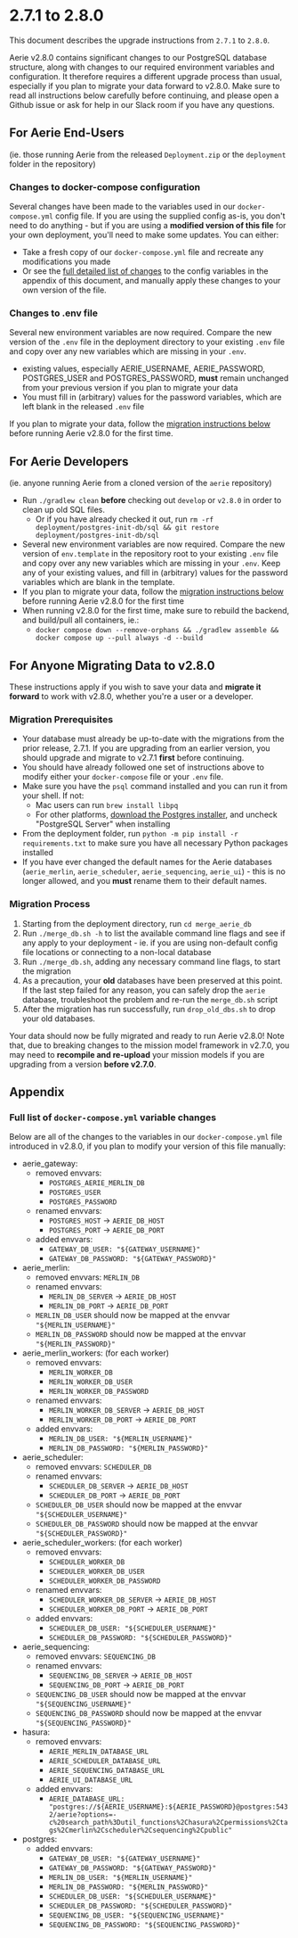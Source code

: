 # 2.7.1 to 2.8.0

This document describes the upgrade instructions from `2.7.1` to `2.8.0`.

Aerie v2.8.0 contains significant changes to our PostgreSQL database structure, along with changes to our required environment variables and configuration. It therefore requires a different upgrade process than usual, especially if you plan to migrate your data forward to v2.8.0. Make sure to read all instructions below carefully before continuing, and please open a Github issue or ask for help in our Slack room if you have any questions.


## For Aerie End-Users
(ie. those running Aerie from the released `Deployment.zip` or the `deployment` folder in the repository)

### Changes to docker-compose configuration
Several changes have been made to the variables used in our `docker-compose.yml` config file. If you are using the supplied config as-is, you don't need to do anything - but if you are using a **modified version of this file** for your own deployment, you'll need to make some updates. You can either:

* Take a fresh copy of our `docker-compose.yml` file and recreate any modifications you made
* Or see the [full detailed list of changes](#full-list-of-docker-composeyml-variable-changes) to the config variables in the appendix of this document, and manually apply these changes to your own version of the file.

### Changes to .env file
Several new environment variables are now required. Compare the new version of the `.env` file in the deployment directory to your existing `.env` file and copy over any new variables which are missing in your `.env`.
- existing values, especially AERIE_USERNAME, AERIE_PASSWORD, POSTGRES_USER and POSTGRES_PASSWORD, **must** remain unchanged from your previous version if you plan to migrate your data
- You must fill in (arbitrary) values for the password variables, which are left blank in the released `.env` file

If you plan to migrate your data, follow the [migration instructions below](#for-anyone-migrating-data-to-v280) before running Aerie v2.8.0 for the first time.

## For Aerie Developers
(ie. anyone running Aerie from a cloned version of the `aerie` repository)

* Run `./gradlew clean` **before** checking out `develop` or `v2.8.0` in order to clean up old SQL files.
  - Or if you have already checked it out, run `rm -rf deployment/postgres-init-db/sql && git restore deployment/postgres-init-db/sql`
* Several new environment variables are now required. Compare the new version of `env.template` in the repository root to your existing `.env` file and copy over any new variables which are missing in your `.env`. Keep any of your existing values, and fill in (arbitrary) values for the password variables which are blank in the template.
* If you plan to migrate your data, follow the [migration instructions below](#for-anyone-migrating-data-to-v280) before running Aerie v2.8.0 for the first time
* When running v2.8.0 for the first time, make sure to rebuild the backend, and build/pull all containers, ie.:
  - `docker compose down --remove-orphans && ./gradlew assemble && docker compose up --pull always -d --build`


## For Anyone Migrating Data to v2.8.0
These instructions apply if you wish to save your data and **migrate it forward** to work with v2.8.0, whether you're a user or a developer.

### Migration Prerequisites
* Your database must already be up-to-date with the migrations from the prior release, 2.7.1. If you are upgrading from an earlier version, you should upgrade and migrate to v2.7.1 **first** before continuing.
* You should have already followed one set of instructions above to modify either your `docker-compose` file or your `.env` file.
* Make sure you have the `psql` command installed and you can run it from your shell. If not:
  - Mac users can run `brew install libpq`
  - For other platforms, [download the Postgres installer](https://www.postgresql.org/download), and uncheck "PostgreSQL Server" when installing
* From the deployment folder, run `python -m pip install -r requirements.txt` to make sure you have all necessary Python packages installed
* If you have ever changed the default names for the Aerie databases (`aerie_merlin`, `aerie_scheduler`, `aerie_sequencing`, `aerie_ui`) - this is no longer allowed, and you **must** rename them to their default names.

### Migration Process
1. Starting from the deployment directory, run `cd merge_aerie_db`
2. Run `./merge_db.sh -h` to list the available command line flags and see if any apply to your deployment - ie. if you are using non-default config file locations or connecting to a non-local database
3. Run `./merge_db.sh`, adding any necessary command line flags, to start the migration
4. As a precaution, your **old** databases have been preserved at this point. If the last step failed for any reason, you can safely drop the `aerie` database, troubleshoot the problem and re-run the `merge_db.sh` script
5. After the migration has run successfully, run `drop_old_dbs.sh` to drop your old databases.

Your data should now be fully migrated and ready to run Aerie v2.8.0! Note that, due to breaking changes to the mission model framework in v2.7.0, you may need to **recompile and re-upload** your mission models if you are upgrading from a version **before v2.7.0**.


## Appendix
### Full list of `docker-compose.yml` variable changes
Below are all of the changes to the variables in our `docker-compose.yml` file introduced in v2.8.0, if you plan to modify your version of this file manually:

- aerie_gateway:
  - removed envvars:
    - `POSTGRES_AERIE_MERLIN_DB`
    - `POSTGRES_USER`
    - `POSTGRES_PASSWORD`
  - renamed envvars:
    - `POSTGRES_HOST` -> `AERIE_DB_HOST`
    - `POSTGRES_PORT` -> `AERIE_DB_PORT`
  - added envvars:
    - `GATEWAY_DB_USER: "${GATEWAY_USERNAME}"`
    - `GATEWAY_DB_PASSWORD: "${GATEWAY_PASSWORD}"`
- aerie_merlin:
  - removed envvars:  `MERLIN_DB`
  - renamed envvars:
    - `MERLIN_DB_SERVER` -> `AERIE_DB_HOST`
    - `MERLIN_DB_PORT` -> `AERIE_DB_PORT`
  - `MERLIN_DB_USER` should now be mapped at the envvar `"${MERLIN_USERNAME}"`
  - `MERLIN_DB_PASSWORD` should now be mapped at the envvar `"${MERLIN_PASSWORD}"`
- aerie_merlin_workers: (for each worker)
  - removed envvars:
    - `MERLIN_WORKER_DB`
    - `MERLIN_WORKER_DB_USER`
    - `MERLIN_WORKER_DB_PASSWORD`
  - renamed envvars:
    - `MERLIN_WORKER_DB_SERVER` -> `AERIE_DB_HOST`
    - `MERLIN_WORKER_DB_PORT` -> `AERIE_DB_PORT`
  - added envvars:
    - `MERLIN_DB_USER: "${MERLIN_USERNAME}"`
    - `MERLIN_DB_PASSWORD: "${MERLIN_PASSWORD}"`
- aerie_scheduler:
  - removed envvars:  `SCHEDULER_DB`
  - renamed envvars:
    - `SCHEDULER_DB_SERVER` -> `AERIE_DB_HOST`
    - `SCHEDULER_DB_PORT` -> `AERIE_DB_PORT`
  - `SCHEDULER_DB_USER` should now be mapped at the envvar `"${SCHEDULER_USERNAME}"`
  - `SCHEDULER_DB_PASSWORD` should now be mapped at the envvar `"${SCHEDULER_PASSWORD}"`
- aerie_scheduler_workers: (for each worker)
  - removed envvars:
    - `SCHEDULER_WORKER_DB`
    - `SCHEDULER_WORKER_DB_USER`
    - `SCHEDULER_WORKER_DB_PASSWORD`
  - renamed envvars:
    - `SCHEDULER_WORKER_DB_SERVER` -> `AERIE_DB_HOST`
    - `SCHEDULER_WORKER_DB_PORT` -> `AERIE_DB_PORT`
  - added envvars:
    - `SCHEDULER_DB_USER: "${SCHEDULER_USERNAME}"`
    - `SCHEDULER_DB_PASSWORD: "${SCHEDULER_PASSWORD}"`
- aerie_sequencing:
  - removed envvars:  `SEQUENCING_DB`
  - renamed envvars:
    - `SEQUENCING_DB_SERVER` -> `AERIE_DB_HOST`
    - `SEQUENCING_DB_PORT` -> `AERIE_DB_PORT`
  - `SEQUENCING_DB_USER` should now be mapped at the envvar `"${SEQUENCING_USERNAME}"`
  - `SEQUENCING_DB_PASSWORD` should now be mapped at the envvar `"${SEQUENCING_PASSWORD}"`
- hasura:
  - removed envvars:
    - `AERIE_MERLIN_DATABASE_URL`
    - `AERIE_SCHEDULER_DATABASE_URL`
    - `AERIE_SEQUENCING_DATABASE_URL`
    - `AERIE_UI_DATABASE_URL`
  - added envvars:
    - `AERIE_DATABASE_URL: "postgres://${AERIE_USERNAME}:${AERIE_PASSWORD}@postgres:5432/aerie?options=-c%20search_path%3Dutil_functions%2Chasura%2Cpermissions%2Ctags%2Cmerlin%2Cscheduler%2Csequencing%2Cpublic"`
- postgres:
  - added envvars:
    - `GATEWAY_DB_USER: "${GATEWAY_USERNAME}"`
    - `GATEWAY_DB_PASSWORD: "${GATEWAY_PASSWORD}"`
    - `MERLIN_DB_USER: "${MERLIN_USERNAME}"`
    - `MERLIN_DB_PASSWORD: "${MERLIN_PASSWORD}"`
    - `SCHEDULER_DB_USER: "${SCHEDULER_USERNAME}"`
    - `SCHEDULER_DB_PASSWORD: "${SCHEDULER_PASSWORD}"`
    - `SEQUENCING_DB_USER: "${SEQUENCING_USERNAME}"`
    - `SEQUENCING_DB_PASSWORD: "${SEQUENCING_PASSWORD}"`

